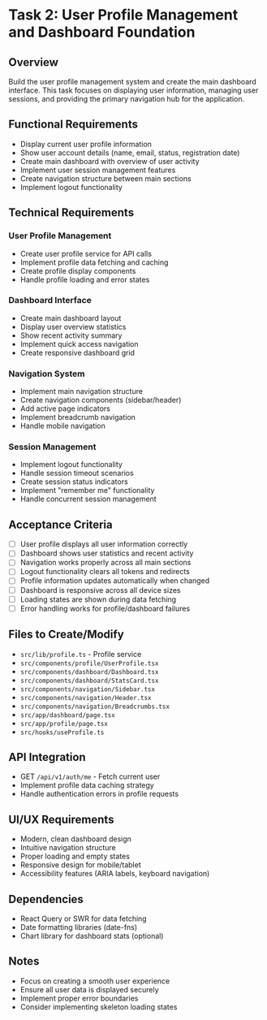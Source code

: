 # Task 2: User Profile Management and Dashboard Foundation

## Overview
Build the user profile management system and create the main dashboard interface. This task focuses on displaying user information, managing user sessions, and providing the primary navigation hub for the application.

## Functional Requirements
- Display current user profile information
- Show user account details (name, email, status, registration date)
- Create main dashboard with overview of user activity
- Implement user session management features
- Create navigation structure between main sections
- Implement logout functionality

## Technical Requirements

### User Profile Management
- Create user profile service for API calls
- Implement profile data fetching and caching
- Create profile display components
- Handle profile loading and error states

### Dashboard Interface
- Create main dashboard layout
- Display user overview statistics
- Show recent activity summary
- Implement quick access navigation
- Create responsive dashboard grid

### Navigation System
- Implement main navigation structure
- Create navigation components (sidebar/header)
- Add active page indicators
- Implement breadcrumb navigation
- Handle mobile navigation

### Session Management
- Implement logout functionality
- Handle session timeout scenarios
- Create session status indicators
- Implement "remember me" functionality
- Handle concurrent session management

## Acceptance Criteria
- [ ] User profile displays all user information correctly
- [ ] Dashboard shows user statistics and recent activity
- [ ] Navigation works properly across all main sections
- [ ] Logout functionality clears all tokens and redirects
- [ ] Profile information updates automatically when changed
- [ ] Dashboard is responsive across all device sizes
- [ ] Loading states are shown during data fetching
- [ ] Error handling works for profile/dashboard failures

## Files to Create/Modify
- `src/lib/profile.ts` - Profile service
- `src/components/profile/UserProfile.tsx`
- `src/components/dashboard/Dashboard.tsx`
- `src/components/dashboard/StatsCard.tsx`
- `src/components/navigation/Sidebar.tsx`
- `src/components/navigation/Header.tsx`
- `src/components/navigation/Breadcrumbs.tsx`
- `src/app/dashboard/page.tsx`
- `src/app/profile/page.tsx`
- `src/hooks/useProfile.ts`

## API Integration
- GET `/api/v1/auth/me` - Fetch current user
- Implement profile data caching strategy
- Handle authentication errors in profile requests

## UI/UX Requirements
- Modern, clean dashboard design
- Intuitive navigation structure
- Proper loading and empty states
- Responsive design for mobile/tablet
- Accessibility features (ARIA labels, keyboard navigation)

## Dependencies
- React Query or SWR for data fetching
- Date formatting libraries (date-fns)
- Chart library for dashboard stats (optional)

## Notes
- Focus on creating a smooth user experience
- Ensure all user data is displayed securely
- Implement proper error boundaries
- Consider implementing skeleton loading states